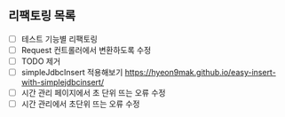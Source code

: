 ## 리팩토링 목록
- [ ] 테스트 기능별 리팩토링
- [ ] Request 컨트롤러에서 변환하도록 수정
- [ ] TODO 제거
- [ ] simpleJdbcInsert 적용해보기 https://hyeon9mak.github.io/easy-insert-with-simplejdbcinsert/
- [ ] 시간 관리 페이지에서 초 단위 뜨는 오류 수정
- [ ] 시간 관리에서 초단위 뜨는 오류 수정

